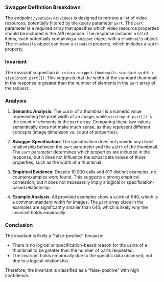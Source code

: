 ### Swagger Definition Breakdown
The endpoint `/youtube/v3/videos` is designed to retrieve a list of video resources, potentially filtered by the query parameter `part`. The `part` parameter is a required array that specifies which video resource properties should be included in the API response. The response includes a list of items, each potentially containing a `snippet` object with a `thumbnails` object. The `thumbnails` object can have a `standard` property, which includes a `width` property.

### Invariant
The invariant in question is: `return.snippet.thumbnails.standard.width > size(input.part[])`. This suggests that the width of the standard thumbnail in the response is greater than the number of elements in the `part` array of the request.

### Analysis
1. **Semantic Analysis**: The `width` of a thumbnail is a numeric value representing the pixel width of an image, while `size(input.part[])` is the count of elements in the `part` array. Comparing these two values semantically does not make much sense, as they represent different concepts (image dimension vs. count of properties).

2. **Swagger Specification**: The specification does not provide any direct relationship between the `part` parameter and the `width` of the thumbnail. The `part` parameter determines which properties are included in the response, but it does not influence the actual data values of those properties, such as the width of a thumbnail.

3. **Empirical Evidence**: Despite 10,000 calls and 617 distinct examples, no counterexamples were found. This suggests a strong empirical correlation, but it does not necessarily imply a logical or specification-based relationship.

4. **Example Analysis**: All provided examples show a `width` of 640, which is a common standard width for images. The `part` array sizes in the examples are significantly smaller than 640, which is likely why the invariant holds empirically.

### Conclusion
The invariant is likely a "false-positive" because:
- There is no logical or specification-based reason for the `width` of a thumbnail to be greater than the number of parts requested.
- The invariant holds empirically due to the specific data observed, not due to a logical relationship.

Therefore, the invariant is classified as a "false-positive" with high confidence.
